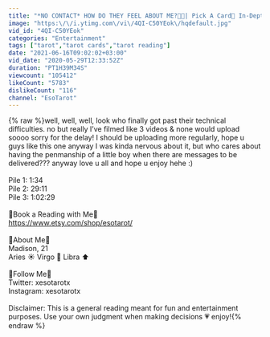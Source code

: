 ```yaml
---
title: "*NO CONTACT* HOW DO THEY FEEL ABOUT ME?💝💔| Pick A Card🔮 In-Depth Tarot Reading"
image: "https:\/\/i.ytimg.com\/vi\/4QI-C50YEok\/hqdefault.jpg"
vid_id: "4QI-C50YEok"
categories: "Entertainment"
tags: ["tarot","tarot cards","tarot reading"]
date: "2021-06-16T09:02:02+03:00"
vid_date: "2020-05-29T12:33:52Z"
duration: "PT1H39M34S"
viewcount: "105412"
likeCount: "5783"
dislikeCount: "116"
channel: "EsoTarot"
---
```

{% raw %}well, well, well, look who finally got past their technical difficulties. no but really I’ve filmed like 3 videos &amp; none would upload soooo sorry for the delay! I should be uploading more regularly, hope u guys like this one anyway I was kinda nervous about it, but who cares about having the penmanship of a little boy when there are messages to be delivered??? anyway love u all and hope u enjoy hehe :) <br /> <br />Pile 1: 1:34<br />Pile 2: 29:11<br />Pile 3: 1:02:29<br /><br />🔮Book a Reading with Me🔮<br /><a rel="nofollow" target="blank" href="https://www.etsy.com/shop/esotarot/">https://www.etsy.com/shop/esotarot/</a> <br /><br />👀About Me👀 <br />Madison, 21<br />Aries ☀️ Virgo 🌙 Libra ⬆️<br /><br />👻Follow Me👻<br />Twitter: xesotarotx <br />Instagram: xesotarotx<br /><br />Disclaimer: This is a general reading meant for fun and entertainment purposes. Use your own judgment when making decisions 💗 enjoy!{% endraw %}
